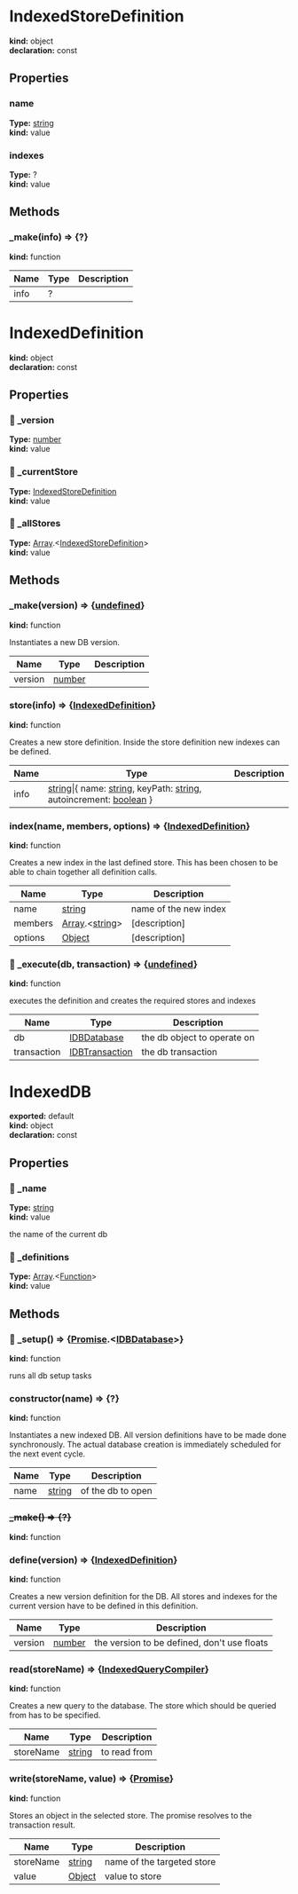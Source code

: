 # IndexedStoreDefinition          
  
**kind:** object          
**declaration:** const          
  
  
## Properties          
  
### name            
  
**Type:** [string](https://developer.mozilla.org/en-US/docs/Web/JavaScript/Reference/Global_Objects/String)            
**kind:** value            
  
  
  
  
### indexes            
  
**Type:** ?            
**kind:** value            
  
  
  
  
## Methods          
  
### _make(info) => {?}            
  
**kind:** function            
  
  
  
| Name | Type | Description |              
|------|------|-------------|              
| info | ? |   |            
  
  
  
# IndexedDefinition        
  
**kind:** object        
**declaration:** const        
  
  
## Properties        
  
### 🚫 _version          
  
**Type:** [number](https://developer.mozilla.org/en-US/docs/Web/JavaScript/Reference/Global_Objects/Number)          
**kind:** value          
  
  
  
  
### 🚫 _currentStore          
  
**Type:** [IndexedStoreDefinition](./Module:-IndexedDB::index#indexedstoredefinition)          
**kind:** value          
  
  
  
  
### 🚫 _allStores          
  
**Type:** [Array](https://developer.mozilla.org/en-US/docs/Web/JavaScript/Reference/Global_Objects/Array).&lt;[IndexedStoreDefinition](./Module:-IndexedDB::index#indexedstoredefinition)&gt;          
**kind:** value          
  
  
  
  
## Methods        
  
### _make(version) => {[undefined](https://developer.mozilla.org/en-US/docs/Web/JavaScript/Reference/Global_Objects/undefined)}          
  
**kind:** function          
  
Instantiates a new DB version.          
  
| Name | Type | Description |            
|------|------|-------------|            
| version | [number](https://developer.mozilla.org/en-US/docs/Web/JavaScript/Reference/Global_Objects/Number) |   |          
  
  
  
### store(info) => {[IndexedDefinition](./Module:-IndexedDB::index#indexeddefinition)}          
  
**kind:** function          
  
Creates a new store definition. Inside the store definition new indexes can be defined.          
  
| Name | Type | Description |            
|------|------|-------------|            
| info | [string](https://developer.mozilla.org/en-US/docs/Web/JavaScript/Reference/Global_Objects/String)&#124;{ name: [string](https://developer.mozilla.org/en-US/docs/Web/JavaScript/Reference/Global_Objects/String), keyPath: [string](https://developer.mozilla.org/en-US/docs/Web/JavaScript/Reference/Global_Objects/String), autoincrement: [boolean](https://developer.mozilla.org/en-US/docs/Web/JavaScript/Reference/Global_Objects/Boolean) } |   |          
  
  
  
### index(name, members, options) => {[IndexedDefinition](./Module:-IndexedDB::index#indexeddefinition)}          
  
**kind:** function          
  
Creates a new index in the last defined store. This has been chosen to be able to chain together all definition calls.          
  
| Name | Type | Description |            
|------|------|-------------|            
| name | [string](https://developer.mozilla.org/en-US/docs/Web/JavaScript/Reference/Global_Objects/String) |  name of the new index |          
| members | [Array](https://developer.mozilla.org/en-US/docs/Web/JavaScript/Reference/Global_Objects/Array).&lt;[string](https://developer.mozilla.org/en-US/docs/Web/JavaScript/Reference/Global_Objects/String)&gt; | [description] |          
| options | [Object](https://developer.mozilla.org/en-US/docs/Web/JavaScript/Reference/Global_Objects/Object) | [description] |          
  
  
  
### 🚫 _execute(db, transaction) => {[undefined](https://developer.mozilla.org/en-US/docs/Web/JavaScript/Reference/Global_Objects/undefined)}          
  
**kind:** function          
  
executes the definition and creates the required stores and indexes          
  
| Name | Type | Description |            
|------|------|-------------|            
| db | [IDBDatabase](https://developer.mozilla.org/en-US/docs/Web/API/IDBDatabase) |          the db object to operate on |          
| transaction | [IDBTransaction](https://developer.mozilla.org/en-US/docs/Web/API/IDBTransaction) | the db transaction |          
  
  
  
# IndexedDB      
  
**exported:** default      
**kind:** object      
**declaration:** const      
  
  
## Properties      
  
### 🚫 _name        
  
**Type:** [string](https://developer.mozilla.org/en-US/docs/Web/JavaScript/Reference/Global_Objects/String)        
**kind:** value        
  
the name of the current db        
  
  
### 🚫 _definitions        
  
**Type:** [Array](https://developer.mozilla.org/en-US/docs/Web/JavaScript/Reference/Global_Objects/Array).&lt;[Function](https://developer.mozilla.org/en-US/docs/Web/JavaScript/Reference/Global_Objects/Function/prototype)&gt;        
**kind:** value        
  
  
  
  
## Methods      
  
### 🚫 _setup() => {[Promise](https://developer.mozilla.org/en-US/docs/Web/JavaScript/Reference/Global_Objects/Promise).&lt;[IDBDatabase](https://developer.mozilla.org/en-US/docs/Web/API/IDBDatabase)&gt;}        
  
**kind:** function        
  
runs all db setup tasks        
  
  
  
### constructor(name) => {?}        
  
**kind:** function        
  
Instantiates a new indexed DB. All version definitions have to be made done synchronously. The actual database creation is immediately scheduled for the next event cycle.        
  
| Name | Type | Description |          
|------|------|-------------|          
| name | [string](https://developer.mozilla.org/en-US/docs/Web/JavaScript/Reference/Global_Objects/String) | of the db to open |        
  
  
  
### ~~_make() => {?}~~        
  
**kind:** function        
  
  
  
  
  
### define(version) => {[IndexedDefinition](./Module:-IndexedDB::index#indexeddefinition)}        
  
**kind:** function        
  
Creates a new version definition for the DB. All stores and indexes for the current version have to be defined in this definition.        
  
| Name | Type | Description |          
|------|------|-------------|          
| version | [number](https://developer.mozilla.org/en-US/docs/Web/JavaScript/Reference/Global_Objects/Number) | the version to be defined, don't use floats |        
  
  
  
### read(storeName) => {[IndexedQueryCompiler](./Module:-IndexedDB::IndexedQueryCompiler#indexedquerycompiler)}        
  
**kind:** function        
  
Creates a new query to the database. The store which should be queried from has to be specified.        
  
| Name | Type | Description |          
|------|------|-------------|          
| storeName | [string](https://developer.mozilla.org/en-US/docs/Web/JavaScript/Reference/Global_Objects/String) | to read from |        
  
  
  
### write(storeName, value) => {[Promise](https://developer.mozilla.org/en-US/docs/Web/JavaScript/Reference/Global_Objects/Promise)}        
  
**kind:** function        
  
Stores an object in the selected store. The promise resolves to the transaction result.        
  
| Name | Type | Description |          
|------|------|-------------|          
| storeName | [string](https://developer.mozilla.org/en-US/docs/Web/JavaScript/Reference/Global_Objects/String) | name of the targeted store |        
| value | [Object](https://developer.mozilla.org/en-US/docs/Web/JavaScript/Reference/Global_Objects/Object) |     value to store |        
  
  
  
